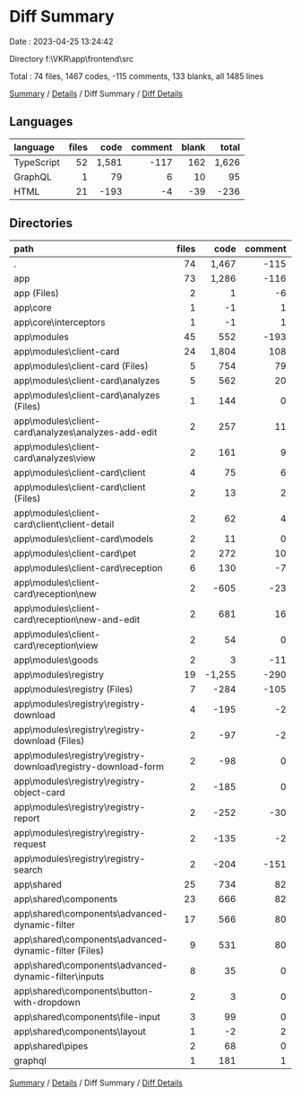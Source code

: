# Diff Summary

Date : 2023-04-25 13:24:42

Directory f:\\VKR\\app\\frontend\\src

Total : 74 files,  1467 codes, -115 comments, 133 blanks, all 1485 lines

[Summary](results.md) / [Details](details.md) / Diff Summary / [Diff Details](diff-details.md)

## Languages
| language | files | code | comment | blank | total |
| :--- | ---: | ---: | ---: | ---: | ---: |
| TypeScript | 52 | 1,581 | -117 | 162 | 1,626 |
| GraphQL | 1 | 79 | 6 | 10 | 95 |
| HTML | 21 | -193 | -4 | -39 | -236 |

## Directories
| path | files | code | comment | blank | total |
| :--- | ---: | ---: | ---: | ---: | ---: |
| . | 74 | 1,467 | -115 | 133 | 1,485 |
| app | 73 | 1,286 | -116 | 102 | 1,272 |
| app (Files) | 2 | 1 | -6 | -2 | -7 |
| app\\core | 1 | -1 | 1 | 0 | 0 |
| app\\core\\interceptors | 1 | -1 | 1 | 0 | 0 |
| app\\modules | 45 | 552 | -193 | -19 | 340 |
| app\\modules\\client-card | 24 | 1,804 | 108 | 173 | 2,085 |
| app\\modules\\client-card (Files) | 5 | 754 | 79 | 88 | 921 |
| app\\modules\\client-card\\analyzes | 5 | 562 | 20 | 49 | 631 |
| app\\modules\\client-card\\analyzes (Files) | 1 | 144 | 0 | 6 | 150 |
| app\\modules\\client-card\\analyzes\\analyzes-add-edit | 2 | 257 | 11 | 25 | 293 |
| app\\modules\\client-card\\analyzes\\view | 2 | 161 | 9 | 18 | 188 |
| app\\modules\\client-card\\client | 4 | 75 | 6 | 9 | 90 |
| app\\modules\\client-card\\client (Files) | 2 | 13 | 2 | 1 | 16 |
| app\\modules\\client-card\\client\\client-detail | 2 | 62 | 4 | 8 | 74 |
| app\\modules\\client-card\\models | 2 | 11 | 0 | 3 | 14 |
| app\\modules\\client-card\\pet | 2 | 272 | 10 | 22 | 304 |
| app\\modules\\client-card\\reception | 6 | 130 | -7 | 2 | 125 |
| app\\modules\\client-card\\reception\\new | 2 | -605 | -23 | -60 | -688 |
| app\\modules\\client-card\\reception\\new-and-edit | 2 | 681 | 16 | 59 | 756 |
| app\\modules\\client-card\\reception\\view | 2 | 54 | 0 | 3 | 57 |
| app\\modules\\goods | 2 | 3 | -11 | 0 | -8 |
| app\\modules\\registry | 19 | -1,255 | -290 | -192 | -1,737 |
| app\\modules\\registry (Files) | 7 | -284 | -105 | -46 | -435 |
| app\\modules\\registry\\registry-download | 4 | -195 | -2 | -33 | -230 |
| app\\modules\\registry\\registry-download (Files) | 2 | -97 | -2 | -13 | -112 |
| app\\modules\\registry\\registry-download\\registry-download-form | 2 | -98 | 0 | -20 | -118 |
| app\\modules\\registry\\registry-object-card | 2 | -185 | 0 | -36 | -221 |
| app\\modules\\registry\\registry-report | 2 | -252 | -30 | -26 | -308 |
| app\\modules\\registry\\registry-request | 2 | -135 | -2 | -19 | -156 |
| app\\modules\\registry\\registry-search | 2 | -204 | -151 | -32 | -387 |
| app\\shared | 25 | 734 | 82 | 123 | 939 |
| app\\shared\\components | 23 | 666 | 82 | 117 | 865 |
| app\\shared\\components\\advanced-dynamic-filter | 17 | 566 | 80 | 98 | 744 |
| app\\shared\\components\\advanced-dynamic-filter (Files) | 9 | 531 | 80 | 83 | 694 |
| app\\shared\\components\\advanced-dynamic-filter\\inputs | 8 | 35 | 0 | 15 | 50 |
| app\\shared\\components\\button-with-dropdown | 2 | 3 | 0 | 1 | 4 |
| app\\shared\\components\\file-input | 3 | 99 | 0 | 18 | 117 |
| app\\shared\\components\\layout | 1 | -2 | 2 | 0 | 0 |
| app\\shared\\pipes | 2 | 68 | 0 | 6 | 74 |
| graphql | 1 | 181 | 1 | 31 | 213 |

[Summary](results.md) / [Details](details.md) / Diff Summary / [Diff Details](diff-details.md)